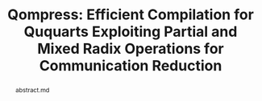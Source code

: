 ---
title: "Qompress: Efficient Compilation for Ququarts Exploiting Partial and Mixed Radix Operations for Communication Reduction"
layout: project
publisher: International Conference on Architectural Support for Programming Languages and Operating Systems (ASPLOS 2023)
image: /assets/img/projects/qompress/01_hero.png
abstract: abstract.md
items:
  - name: .pdf
    link: /assets/papers/litteken_qompress_2023.pdf
  - name: publication
    link: https://doi.org/10.1145/3575693.3575726
  - name: arXiv
    link: https://arxiv.org/abs/2303.00658
authors:
  - name: "Andrew Litteken"
    link: http://andrewlitteken.com/
    affiliation: University of Chicago
  - name: "Lennart Maximilian Seifert"
    link: https://scholar.google.com/citations?user=k6RYl7kAAAAJ&hl=en&inst=5778974199078678248
    affiliation: University of Chicago
  - name: "Jason D. Chadwick"
    link: https://www.jason-chadwick.com/
    affiliation: University of Chicago
  - name: "Natalia Nottingham"
    link: https://cs.uchicago.edu/people/natalia-nottingham/
    affiliation: University of Chicago
  - name: "Jonathan M. Baker"
    link: https://www.jonathanmarkbaker.com/
    affiliation: University of Chicago
  - name: "Frederic T. Chong"
    link: https://people.cs.uchicago.edu/~ftchong/
    affiliation: University of Chicago
    last: true
figures:
  - file: /assets/img/projects/qompress/01_hero.png
    caption: 01_hero.md
  - file: /assets/img/projects/qompress/02_qudit_gates.png
    caption: 02_qudit_gates.md
  - file: /assets/img/projects/qompress/03_state_evs.png
    caption: 03_state_evs.md
    width: 100%
  - file: /assets/img/projects/qompress/05_cycles.png
    caption: 05_cycles.md
    width: 100%
  - file: /assets/img/projects/qompress/07_combined_strategies.png
    caption: 07_combined_strategies.md
    width: 100%
  - file: /assets/img/projects/qompress/10_combined_strategies.png
    caption: 10_combined_strategies.md
    width: 100%
  - file: /assets/img/projects/qompress/13_eps_hardware.png
    caption: 13_eps_hardware.md
contributions:
  - "Used time-optimal pulse optimization software to generate fast pulses for qubit-qubit, qubit-ququart, and ququart-ququart gates."
  - "Provided feedback and suggestions for compiler design."
# thingslearned:
#   - short: "Intro to quantum compiler research"
#     long: "As my first project fully in the quantum computer systems space, I learned about the state of the art in quantum compiler design, and the considerations that go into creating and benchmarking a novel compiler."
---